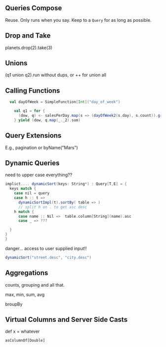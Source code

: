 ## Queries Compose

Reuse. Only runs when you say.  Keep to a `Query` for as long as possible.


## Drop and Take

planets.drop(2).take(3)


## Unions

(q1 union q2).run without dups, or ++ for union all


## Calling Functions

~~~ scala
  val dayOfWeek = SimpleFunction[Int]("day_of_week")

    val q1 = for {
      (dow, q) <- salesPerDay.map(s => (dayOfWeek2(s.day), s.count)).groupBy(_._1)
    } yield (dow, q.map(_._2).sum)
~~~


## Query Extensions

E.g., pagination or byName("Mars")




## Dynamic Queries

need to upper case everything??

~~~ scala
implict.... dynamicSort(keys: String*) : Query[T,E] = {
  keys match {
    case nil = query
    case h :: t =>
      dynamicSortImpl(t).sortBy( table => )
      // split h on . to get asc desc
    h match {
      case name :: Nil =>  table.column[String](name).asc
      case _ => ???

  }
}
}
~~~

danger... access to user supplied input!!

~~~ scala
dynamicSort("street.desc", "city.desc")
~~~


## Aggregations

counts, grouping and all that.

max, min, sum, avg

broupBy

## Virtual Columns and Server Side Casts

def x = whatever

`asColumnOf[Double]`
